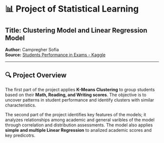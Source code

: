 # 📊 Project of Statistical Learning  
## **Title: Clustering Model and Linear Regression Model**  

**Author:** Campregher Sofia  
**Source:** [Students Performance in Exams - Kaggle](https://www.kaggle.com/datasets/spscientist/students-performance-in-exams/data)  

---

## 🔍 **Project Overview**  
The first part of the project applies **K-Means Clustering** to group students based on their **Math, Reading, and Writing scores**. The objective is to uncover patterns in student performance and identify clusters with similar characteristics.

The second part of the project identifies key features of the models; it analyzes relationships among academic and general varibles of the model through correlation and distribution assessments. The model also applies **simple and multiple Linear Regression** to analized academic scores and key predicotrs. 
